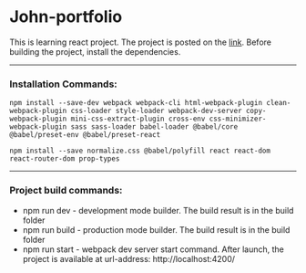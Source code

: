 # John-portfolio
This is learning react project. The project is posted on the [link](http://volrog.beget.tech/). Before building the project, install the dependencies.
___
### Installation Commands:
```
npm install --save-dev webpack webpack-cli html-webpack-plugin clean-webpack-plugin css-loader style-loader webpack-dev-server copy-webpack-plugin mini-css-extract-plugin cross-env css-minimizer-webpack-plugin sass sass-loader babel-loader @babel/core @babel/preset-env @babel/preset-react
```
```
npm install --save normalize.css @babel/polyfill react react-dom react-router-dom prop-types
```
___
### Project build commands:
  - npm run dev - development mode builder. The build result is in the build folder
  - npm run build - production mode builder. The build result is in the build folder
  - npm run start - webpack dev server start command. After launch, the project is available at url-address: http://localhost:4200/
